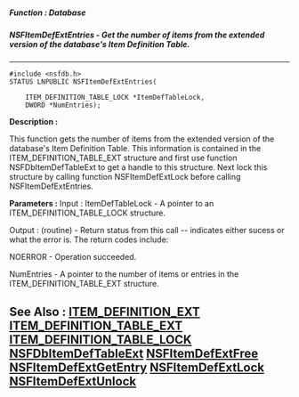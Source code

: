##### Function : Database
##### NSFItemDefExtEntries - Get the number of items from the extended version of the database's Item Definition Table.
---
```
#include <nsfdb.h>
STATUS LNPUBLIC NSFItemDefExtEntries(

	ITEM_DEFINITION_TABLE_LOCK *ItemDefTableLock,
	DWORD *NumEntries);
```
**Description :**

This function gets the number of items from the extended version of the 
database's Item Definition Table.  This information is contained in the 
ITEM_DEFINITION_TABLE_EXT structure and  first use function 
NSFDbItemDefTableExt to get a handle to this structure.  Next lock this 
structure by calling function NSFItemDefExtLock before calling 
NSFItemDefExtEntries. 

**Parameters :**
Input :
ItemDefTableLock  -  A pointer to an ITEM_DEFINITION_TABLE_LOCK structure.


Output :
(routine)  -  Return status from this call -- indicates either sucess or what the error is. The return codes include:

NOERROR - Operation succeeded.



NumEntries  -  A pointer to the number of items or entries in the ITEM_DEFINITION_TABLE_EXT structure.


**See Also :**
[ITEM_DEFINITION_EXT](/domino-c-api-docs/reference/Data/ITEM_DEFINITION_EXT)
[ITEM_DEFINITION_TABLE_EXT](/domino-c-api-docs/reference/Data/ITEM_DEFINITION_TABLE_EXT)
[ITEM_DEFINITION_TABLE_LOCK](/domino-c-api-docs/reference/Data/ITEM_DEFINITION_TABLE_LOCK)
[NSFDbItemDefTableExt](/domino-c-api-docs/reference/Func/NSFDbItemDefTableExt)
[NSFItemDefExtFree](/domino-c-api-docs/reference/Func/NSFItemDefExtFree)
[NSFItemDefExtGetEntry](/domino-c-api-docs/reference/Func/NSFItemDefExtGetEntry)
[NSFItemDefExtLock](/domino-c-api-docs/reference/Func/NSFItemDefExtLock)
[NSFItemDefExtUnlock](/domino-c-api-docs/reference/Func/NSFItemDefExtUnlock)
---
